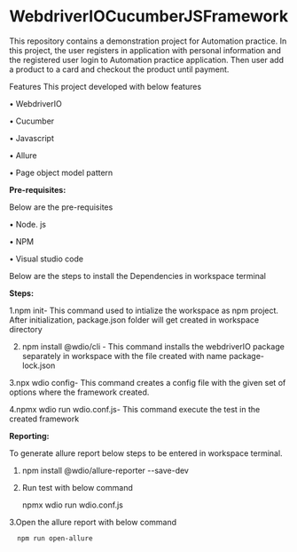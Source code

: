 # WebdriverIOCucumberJSFramework
This repository contains a demonstration project for Automation practice. In this project, the user registers in application with personal information and the registered user login to Automation practice application. Then user add a product to a card and checkout the product until payment.

Features This project developed with below features

• WebdriverIO

• Cucumber

• Javascript

• Allure

• Page object model pattern

**Pre-requisites:**

Below are the pre-requisites

• Node. js

• NPM

• Visual studio code

Below are the steps to install the Dependencies in workspace terminal

**Steps:**

1.npm init- This command used to intialize the workspace as npm project. After initialization, package.json folder will get created in workspace directory

2. npm  install @wdio/cli - This command installs the webdriverIO package separately in workspace with the file created with name package-lock.json

3.npx wdio config- This command creates a config file with the given set of options where the framework created.

4.npmx wdio run wdio.conf.js- This command execute the test in the created framework

**Reporting:**

To generate allure report below steps to be entered in workspace terminal.

1. npm install @wdio/allure-reporter --save-dev 

2. Run test with below command

      npmx wdio run wdio.conf.js

3.Open the allure report with below command

      npm run open-allure



